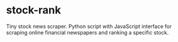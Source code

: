 # stock-rank
Tiny stock news scraper. Python script with JavaScript interface for scraping online  financial newspapers and ranking a specific stock.
